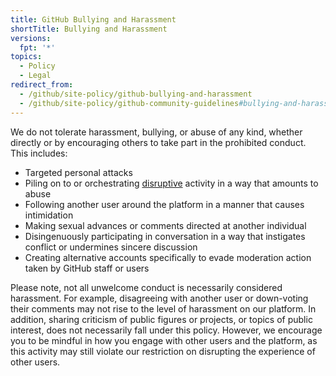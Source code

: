 ```yaml
---
title: GitHub Bullying and Harassment
shortTitle: Bullying and Harassment
versions:
  fpt: '*'
topics:
  - Policy
  - Legal
redirect_from:
  - /github/site-policy/github-bullying-and-harassment
  - /github/site-policy/github-community-guidelines#bullying-and-harassment
---
```


We do not tolerate harassment, bullying, or abuse of any kind, whether directly or by encouraging others to take part in the prohibited conduct. This includes:

- Targeted personal attacks
- Piling on to or orchestrating [disruptive](/site-policy/acceptable-use-policies/github-disrupting-the-experience-of-other-users) activity in a way that amounts to abuse
- Following another user around the platform in a manner that causes intimidation
- Making sexual advances or comments directed at another individual
- Disingenuously participating in conversation in a way that instigates conflict or undermines sincere discussion
- Creating alternative accounts specifically to evade moderation action taken by GitHub staff or users

Please note, not all unwelcome conduct is necessarily considered harassment. For example, disagreeing with another user or down-voting their comments may not rise to the level of harassment on our platform. In addition, sharing criticism of public figures or projects, or topics of public interest, does not necessarily fall under this policy. However, we encourage you to be mindful in how you engage with other users and the platform, as this activity may still violate our restriction on disrupting the experience of other users.

